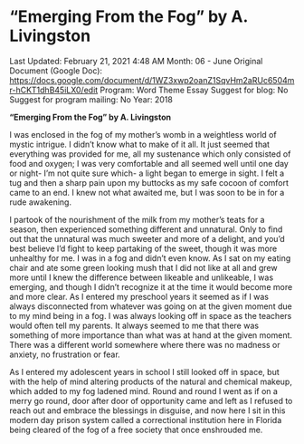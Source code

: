 # “Emerging From the Fog” by A. Livingston

Last Updated: February 21, 2021 4:48 AM
Month: 06 - June
Original Document (Google Doc): https://docs.google.com/document/d/1WZ3xwp2oanZ1SqvHm2aRUc6504mr-hCKT1dhB45iLX0/edit
Program: Word Theme Essay
Suggest for blog: No
Suggest for program mailing: No
Year: 2018

**“Emerging From the Fog” by A. Livingston**

I was enclosed in the fog of my mother’s womb in a weightless world of mystic intrigue. I didn’t know what to make of it all. It just seemed that everything was provided for me, all my sustenance which only consisted of food and oxygen; I was very comfortable and all seemed well until one day or night- I’m not quite sure which- a light began to emerge in sight. I felt a tug and then a sharp pain upon my buttocks as my safe cocoon of comfort came to an end. I knew not what awaited me, but I was soon to be in for a rude awakening.

I partook of the nourishment of the milk from my mother’s teats for a season, then experienced something different and unnatural. Only to find out that the unnatural was much sweeter and more of a delight, and you’d best believe I’d fight to keep partaking of the sweet, though it was more unhealthy for me. I was in a fog and didn’t even know. As I sat on my eating chair and ate some green looking mush that I did not like at all and grew more until I knew the difference between likeable and unlikeable, I was emerging, and though I didn’t recognize it at the time it would become more and more clear. As I entered my preschool years it seemed as if I was always disconnected from whatever was going on at the given moment due to my mind being in a fog. I was always looking off in space as the teachers would often tell my parents. It always seemed to me that there was something of more importance than what was at hand at the given moment. There was a different world somewhere where there was no madness or anxiety, no frustration or fear.

As I entered my adolescent years in school I still looked off in space, but with the help of mind altering products of the natural and chemical makeup, which added to my fog ladened mind. Round and round I went as if on a merry go round, door after door of opportunity came and left as I refused to reach out and embrace the blessings in disguise, and now here I sit in this modern day prison system called a correctional institution here in Florida being cleared of the fog of a free society that once enshrouded me.
